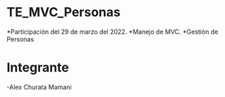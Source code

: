 # TE_MVC_Personas

*Participación del 29 de marzo del 2022.
*Manejo de MVC.
*Gestión de Personas
  

# Integrante

  -Alex Churata Mamani
